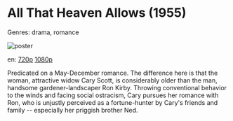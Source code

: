 # All That Heaven Allows (1955)

Genres: drama, romance

![poster](http://image.tmdb.org/t/p/w500/aTP5FknptVwPGVv5wCQaeuYFuEB.jpg)

en:
  [720p](magnet:?xt=urn:btih:5F0E9C7225A3C541A92B915425FCAA52E2B4995A&tr=udp://glotorrents.pw:6969/announce&tr=udp://tracker.opentrackr.org:1337/announce&tr=udp://torrent.gresille.org:80/announce&tr=udp://tracker.openbittorrent.com:80&tr=udp://tracker.coppersurfer.tk:6969&tr=udp://tracker.leechers-paradise.org:6969&tr=udp://p4p.arenabg.ch:1337&tr=udp://tracker.internetwarriors.net:1337)
  [1080p](magnet:?xt=urn:btih:C02DF738C9AAAB9D58EF17103830D48E9A14AF8E&tr=udp://glotorrents.pw:6969/announce&tr=udp://tracker.opentrackr.org:1337/announce&tr=udp://torrent.gresille.org:80/announce&tr=udp://tracker.openbittorrent.com:80&tr=udp://tracker.coppersurfer.tk:6969&tr=udp://tracker.leechers-paradise.org:6969&tr=udp://p4p.arenabg.ch:1337&tr=udp://tracker.internetwarriors.net:1337)
  


Predicated on a May-December romance. The difference here is that the woman, attractive widow Cary Scott, is considerably older than the man, handsome gardener-landscaper Ron Kirby. Throwing conventional behavior to the winds and facing social ostracism, Cary pursues her romance with Ron, who is unjustly perceived as a fortune-hunter by Cary's friends and family -- especially her priggish brother Ned.